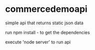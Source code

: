 # commercedemoapi
simple api that returns static json data

run npm install - to get the dependencies

execute 'node server' to run api
